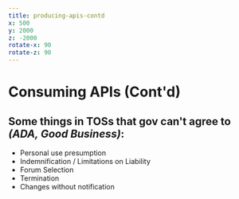```yaml
---
title: producing-apis-contd
x: 500
y: 2000
z: -2000
rotate-x: 90
rotate-z: 90
---
```


# Consuming APIs (Cont'd)

## Some things in TOSs that gov can't agree to *(ADA, Good Business)*:

* Personal use presumption
* Indemnification / Limitations on Liability
* Forum Selection
* Termination
* Changes without notification
